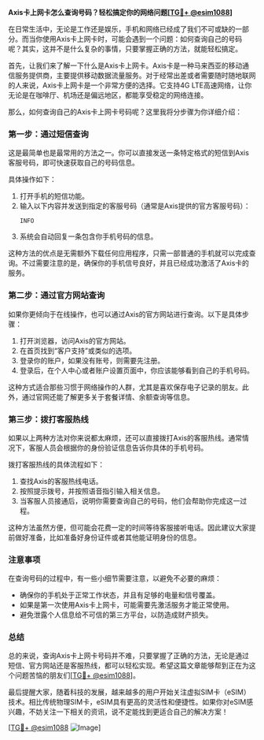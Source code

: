 **Axis卡上网卡怎么查询号码？轻松搞定你的网络问题[[TG💪+ @esim1088](https://t.me/s/esim1088)]**

在日常生活中，无论是工作还是娱乐，手机和网络已经成了我们不可或缺的一部分。而当你使用Axis卡上网卡时，可能会遇到一个问题：如何查询自己的号码呢？其实，这并不是什么复杂的事情，只要掌握正确的方法，就能轻松搞定。

首先，让我们来了解一下什么是Axis卡上网卡。Axis卡是一种马来西亚的移动通信服务提供商，主要提供移动数据流量服务。对于经常出差或者需要随时随地联网的人来说，Axis卡上网卡是一个非常方便的选择。它支持4G LTE高速网络，让你无论是在咖啡厅、机场还是偏远地区，都能享受稳定的网络连接。

那么，如何查询自己的Axis卡上网卡号码呢？这里我将分步骤为你详细介绍：

### **第一步：通过短信查询**
这是最简单也是最常用的方法之一。你可以直接发送一条特定格式的短信到Axis客服号码，即可快速获取自己的号码信息。

具体操作如下：
1. 打开手机的短信功能。
2. 输入以下内容并发送到指定的客服号码（通常是Axis提供的官方客服号码）：
   ```
   INFO
   ```
3. 系统会自动回复一条包含你手机号码的信息。

这种方法的优点是无需额外下载任何应用程序，只需一部普通的手机就可以完成查询。不过需要注意的是，确保你的手机信号良好，并且已经成功激活了Axis卡的服务。

### **第二步：通过官方网站查询**
如果你更倾向于在线操作，也可以通过Axis的官方网站进行查询。以下是具体步骤：
1. 打开浏览器，访问Axis的官方网站。
2. 在首页找到“客户支持”或类似的选项。
3. 登录你的账户，如果没有账号，则需要先注册。
4. 登录后，在个人中心或者账户设置页面中，你应该能够看到自己的手机号码。

这种方式适合那些习惯于网络操作的人群，尤其是喜欢保存电子记录的朋友。此外，通过官网还能了解更多关于套餐详情、余额查询等信息。

### **第三步：拨打客服热线**
如果以上两种方法对你来说都太麻烦，还可以直接拨打Axis的客服热线。通常情况下，客服人员会根据你的身份验证信息告诉你具体的手机号码。

拨打客服热线的具体流程如下：
1. 查找Axis的客服热线电话。
2. 按照提示拨号，并按照语音指引输入相关信息。
3. 当客服人员接通后，说明你需要查询自己的号码，他们会帮助你完成这一过程。

这种方法虽然方便，但可能会花费一定的时间等待客服接听电话。因此建议大家提前做好准备，比如准备好身份证件或者其他能证明身份的信息。

### **注意事项**
在查询号码的过程中，有一些小细节需要注意，以避免不必要的麻烦：
- 确保你的手机处于正常工作状态，并且有足够的电量和信号覆盖。
- 如果是第一次使用Axis卡上网卡，可能需要先激活服务才能正常使用。
- 避免泄露个人信息给不可信的第三方平台，以防造成财产损失。

### **总结**
总的来说，查询Axis卡上网卡号码并不难，只要掌握了正确的方法，无论是通过短信、官方网站还是客服热线，都可以轻松实现。希望这篇文章能够帮到正在为这个问题苦恼的朋友们[[TG💪+ @esim1088](https://t.me/s/esim1088)]。

最后提醒大家，随着科技的发展，越来越多的用户开始关注虚拟SIM卡（eSIM）技术。相比传统物理SIM卡，eSIM具有更高的灵活性和便捷性。如果你对eSIM感兴趣，不妨关注一下相关的资讯，说不定能找到更适合自己的解决方案！

[[TG💪+ @esim1088](https://t.me/s/esim1088) ![Image](https://i.postimg.cc/4NQfJmqS/Snipaste-2025-05-13-00-14-12.png)]